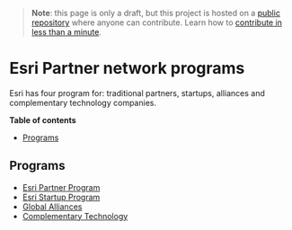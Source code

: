 > **Note**: this page is only a draft, but this project is hosted on a [public repository](https://github.com/hhkaos/awesome-arcgis) where anyone can contribute. Learn how to [contribute in less than a minute](https://github.com/hhkaos/awesome-arcgis/blob/master/CONTRIBUTING.md#contributions).

# Esri Partner network programs

Esri has four program for: traditional partners, startups, alliances and complementary  technology companies.

<!-- START doctoc generated TOC please keep comment here to allow auto update -->
<!-- DON'T EDIT THIS SECTION, INSTEAD RE-RUN doctoc TO UPDATE -->
**Table of contents**

- [Programs](#programs)

<!-- END doctoc generated TOC please keep comment here to allow auto update -->

## Programs

* [Esri Partner Program](./partner-program/README.md)
* [Esri Startup Program](./startup-program/README.md)
* [Global Alliances](https://www.esri.com/en-us/about/esri-partner-network/our-partners/global-alliances)
* [Complementary Technology](https://www.esri.com/en-us/about/esri-partner-network/our-partners/complementary-technology)
